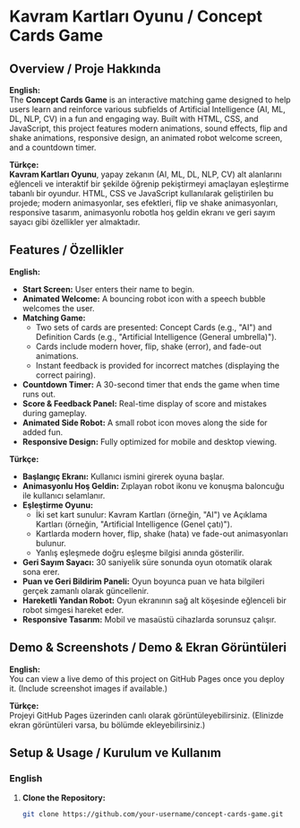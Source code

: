 # Kavram Kartları Oyunu / Concept Cards Game

## Overview / Proje Hakkında

**English:**  
The **Concept Cards Game** is an interactive matching game designed to help users learn and reinforce various subfields of Artificial Intelligence (AI, ML, DL, NLP, CV) in a fun and engaging way. Built with HTML, CSS, and JavaScript, this project features modern animations, sound effects, flip and shake animations, responsive design, an animated robot welcome screen, and a countdown timer.

**Türkçe:**  
**Kavram Kartları Oyunu**, yapay zekanın (AI, ML, DL, NLP, CV) alt alanlarını eğlenceli ve interaktif bir şekilde öğrenip pekiştirmeyi amaçlayan eşleştirme tabanlı bir oyundur. HTML, CSS ve JavaScript kullanılarak geliştirilen bu projede; modern animasyonlar, ses efektleri, flip ve shake animasyonları, responsive tasarım, animasyonlu robotla hoş geldin ekranı ve geri sayım sayacı gibi özellikler yer almaktadır.

## Features / Özellikler

**English:**  
- **Start Screen:** User enters their name to begin.  
- **Animated Welcome:** A bouncing robot icon with a speech bubble welcomes the user.  
- **Matching Game:**  
  - Two sets of cards are presented: Concept Cards (e.g., "AI") and Definition Cards (e.g., "Artificial Intelligence (General umbrella)").  
  - Cards include modern hover, flip, shake (error), and fade-out animations.  
  - Instant feedback is provided for incorrect matches (displaying the correct pairing).  
- **Countdown Timer:** A 30-second timer that ends the game when time runs out.  
- **Score & Feedback Panel:** Real-time display of score and mistakes during gameplay.  
- **Animated Side Robot:** A small robot icon moves along the side for added fun.  
- **Responsive Design:** Fully optimized for mobile and desktop viewing.

**Türkçe:**  
- **Başlangıç Ekranı:** Kullanıcı ismini girerek oyuna başlar.  
- **Animasyonlu Hoş Geldin:** Zıplayan robot ikonu ve konuşma baloncuğu ile kullanıcı selamlanır.  
- **Eşleştirme Oyunu:**  
  - İki set kart sunulur: Kavram Kartları (örneğin, "AI") ve Açıklama Kartları (örneğin, "Artificial Intelligence (Genel çatı)").  
  - Kartlarda modern hover, flip, shake (hata) ve fade-out animasyonları bulunur.  
  - Yanlış eşleşmede doğru eşleşme bilgisi anında gösterilir.  
- **Geri Sayım Sayacı:** 30 saniyelik süre sonunda oyun otomatik olarak sona erer.  
- **Puan ve Geri Bildirim Paneli:** Oyun boyunca puan ve hata bilgileri gerçek zamanlı olarak güncellenir.  
- **Hareketli Yandan Robot:** Oyun ekranının sağ alt köşesinde eğlenceli bir robot simgesi hareket eder.  
- **Responsive Tasarım:** Mobil ve masaüstü cihazlarda sorunsuz çalışır.

## Demo & Screenshots / Demo & Ekran Görüntüleri

**English:**  
You can view a live demo of this project on GitHub Pages once you deploy it. (Include screenshot images if available.)

**Türkçe:**  
Projeyi GitHub Pages üzerinden canlı olarak görüntüleyebilirsiniz. (Elinizde ekran görüntüleri varsa, bu bölümde ekleyebilirsiniz.)

## Setup & Usage / Kurulum ve Kullanım

### English
1. **Clone the Repository:**
   ```bash
   git clone https://github.com/your-username/concept-cards-game.git
